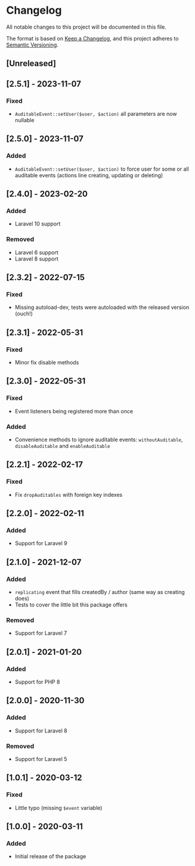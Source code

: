 # Changelog

All notable changes to this project will be documented in this file.

The format is based on [Keep a Changelog](https://keepachangelog.com/en/1.0.0/),
and this project adheres to [Semantic Versioning](https://semver.org/spec/v2.0.0.html).

## [Unreleased]

## [2.5.1] - 2023-11-07

### Fixed

- `AuditableEvent::setUser($user, $action)` all parameters are now nullable

## [2.5.0] - 2023-11-07

### Added

- `AuditableEvent::setUser($user, $action)` to force user for some or all auditable events (actions line creating, updating or deleting)

## [2.4.0] - 2023-02-20

### Added

- Laravel 10 support

### Removed

- Laravel 6 support
- Laravel 8 support

## [2.3.2] - 2022-07-15

### Fixed

- Missing autoload-dev, tests were autoloaded with the released version (ouch!)

## [2.3.1] - 2022-05-31

### Fixed

- Minor fix disable methods

## [2.3.0] - 2022-05-31

### Fixed

- Event listeners being registered more than once

### Added

- Convenience methods to ignore auditable events: `withoutAuditable`, `disableAuditable` and `enableAuditable`

## [2.2.1] - 2022-02-17

### Fixed

- Fix `dropAuditables` with foreign key indexes

## [2.2.0] - 2022-02-11

### Added

- Support for Laravel 9

## [2.1.0] - 2021-12-07

### Added

- `replicating` event that fills createdBy / author (same way as creating does)
- Tests to cover the little bit this package offers

### Removed

- Support for Laravel 7

## [2.0.1] - 2021-01-20

### Added

- Support for PHP 8

## [2.0.0] - 2020-11-30

### Added

- Support for Laravel 8

### Removed

- Support for Laravel 5

## [1.0.1] - 2020-03-12

### Fixed

- Little typo (missing `$event` variable)

## [1.0.0] - 2020-03-11

### Added

- Initial release of the package
